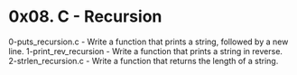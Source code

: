 # 0x08. C - Recursion

0-puts_recursion.c - Write a function that prints a string, followed by a new line.
1-print_rev_recursion - Write a function that prints a string in reverse.
2-strlen_recursion.c - Write a function that returns the length of a string.

